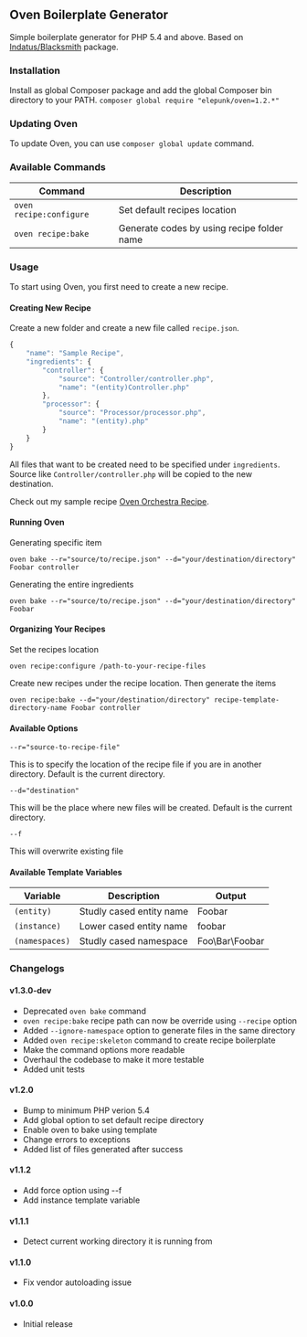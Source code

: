 ## Oven Boilerplate Generator

Simple boilerplate generator for PHP 5.4 and above. Based on [Indatus/Blacksmith](https://github.com/Indatus/blacksmith) package.

### Installation

Install as global Composer package and add the global Composer bin directory to your PATH.
```composer global require "elepunk/oven=1.2.*"```

### Updating Oven

To update Oven, you can use ```composer global update``` command.

### Available Commands

Command | Description
--- | ---
`oven recipe:configure` | Set default recipes location
`oven recipe:bake` | Generate codes by using recipe folder name

### Usage

To start using Oven, you first need to create a new recipe.

#### Creating New Recipe

Create a new folder and create a new file called ```recipe.json```.

```javascript
{
    "name": "Sample Recipe",
    "ingredients": {
        "controller": {
            "source": "Controller/controller.php",
            "name": "(entity)Controller.php"
        },
        "processor": {
            "source": "Processor/processor.php",
            "name": "(entity).php"
        }
    }
}
```

All files that want to be created need to be specified under ```ingredients```. Source like ```Controller/controller.php``` will be copied to the new destination.

Check out my sample recipe [Oven Orchestra Recipe](https://github.com/elepunk/oven-orchestra).

#### Running Oven

Generating specific item

```oven bake --r="source/to/recipe.json" --d="your/destination/directory" Foobar controller```

Generating the entire ingredients

```oven bake --r="source/to/recipe.json" --d="your/destination/directory" Foobar```

#### Organizing Your Recipes

Set the recipes location

```oven recipe:configure /path-to-your-recipe-files```

Create new recipes under the recipe location. Then generate the items

```oven recipe:bake --d="your/destination/directory" recipe-template-directory-name Foobar controller```

#### Available Options

`--r="source-to-recipe-file"`

This is to specify the location of the recipe file if you are in another directory. Default is the current directory.

`--d="destination"`

This will be the place where new files will be created. Default is the current directory.

`--f`

This will overwrite existing file

#### Available Template Variables

Variable | Description | Output
--- | --- | ---
`(entity)` | Studly cased entity name | Foobar
`(instance)` | Lower cased entity name | foobar
`(namespaces)` | Studly cased namespace | Foo\Bar\Foobar

### Changelogs

#### v1.3.0-dev
* Deprecated ```oven bake``` command
* ```oven recipe:bake``` recipe path can now be override using ```--recipe``` option
* Added ```--ignore-namespace``` option to generate files in the same directory
* Added ```oven recipe:skeleton``` command to create recipe boilerplate
* Make the command options more readable
* Overhaul the codebase to make it more testable
* Added unit tests

#### v1.2.0

* Bump to minimum PHP verion 5.4
* Add global option to set default recipe directory
* Enable oven to bake using template
* Change errors to exceptions
* Added list of files generated after success

#### v1.1.2

* Add force option using --f
* Add instance template variable

#### v1.1.1

* Detect current working directory it is running from

#### v1.1.0

* Fix vendor autoloading issue

#### v1.0.0

* Initial release
